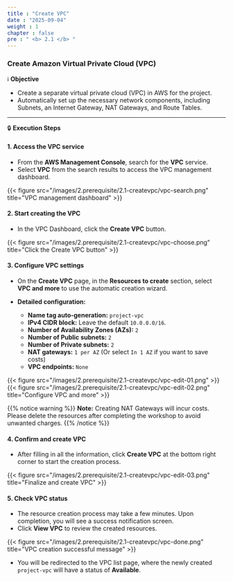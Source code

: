 ```yaml
---
title : "Create VPC"
date : "2025-09-04" 
weight : 1 
chapter : false
pre : " <b> 2.1 </b> "
---
```


### Create Amazon Virtual Private Cloud (VPC)

ℹ️ **Objective**

*   Create a separate virtual private cloud (VPC) in AWS for the project.
*   Automatically set up the necessary network components, including Subnets, an Internet Gateway, NAT Gateways, and Route Tables.

---

🔒 **Execution Steps**

#### **1. Access the VPC service**

*   From the **AWS Management Console**, search for the **VPC** service.
*   Select **VPC** from the search results to access the VPC management dashboard.

{{< figure src="/images/2.prerequisite/2.1-createvpc/vpc-search.png" title="VPC management dashboard" >}}

#### **2. Start creating the VPC**

*   In the VPC Dashboard, click the **Create VPC** button.

{{< figure src="/images/2.prerequisite/2.1-createvpc/vpc-choose.png" title="Click the Create VPC button" >}}

#### **3. Configure VPC settings**

*   On the **Create VPC** page, in the **Resources to create** section, select **VPC and more** to use the automatic creation wizard.

*   **Detailed configuration:**
    *   **Name tag auto-generation:** `project-vpc`
    *   **IPv4 CIDR block:** Leave the default `10.0.0.0/16`.
    *   **Number of Availability Zones (AZs):** `2`
    *   **Number of Public subnets:** `2`
    *   **Number of Private subnets:** `2`
    *   **NAT gateways:** `1 per AZ` (Or select `In 1 AZ` if you want to save costs)
    *   **VPC endpoints:** `None`

{{< figure src="/images/2.prerequisite/2.1-createvpc/vpc-edit-01.png" >}}
{{< figure src="/images/2.prerequisite/2.1-createvpc/vpc-edit-02.png" title="Configure VPC and more" >}}

{{% notice warning %}}
**Note:** Creating NAT Gateways will incur costs. Please delete the resources after completing the workshop to avoid unwanted charges.
{{% /notice %}}

#### **4. Confirm and create VPC**

*   After filling in all the information, click **Create VPC** at the bottom right corner to start the creation process.

{{< figure src="/images/2.prerequisite/2.1-createvpc/vpc-edit-03.png" title="Finalize and create VPC" >}}

#### **5. Check VPC status**

*   The resource creation process may take a few minutes. Upon completion, you will see a success notification screen.
*   Click **View VPC** to review the created resources.

{{< figure src="/images/2.prerequisite/2.1-createvpc/vpc-done.png" title="VPC creation successful message" >}}

*   You will be redirected to the VPC list page, where the newly created `project-vpc` will have a status of **Available**.

<!-- {{< figure src="/images/2.prerequisite/2.1-createvpc/vpc-check.png" title="Checking the VPC in the list" >}} -->